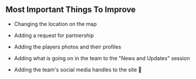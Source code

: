 ## Most Important Things To Improve

   - Changing the location on the map

   - Adding a request for partnership

   - Adding the players photos and their profiles 

   - Adding what is going on in the team to the "News and Updates" session

   - Adding the team's social media handles to the site :email:

